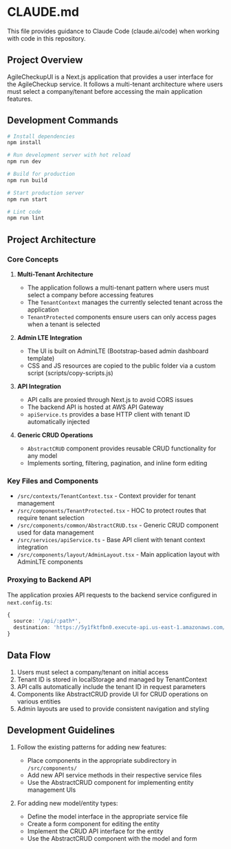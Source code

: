 # CLAUDE.md

This file provides guidance to Claude Code (claude.ai/code) when working with code in this repository.

## Project Overview

AgileCheckupUI is a Next.js application that provides a user interface for the AgileCheckup service. It follows a multi-tenant architecture where users must select a company/tenant before accessing the main application features.

## Development Commands

```bash
# Install dependencies
npm install

# Run development server with hot reload
npm run dev

# Build for production
npm run build

# Start production server
npm run start

# Lint code
npm run lint
```

## Project Architecture

### Core Concepts

1. **Multi-Tenant Architecture**
   - The application follows a multi-tenant pattern where users must select a company before accessing features
   - The `TenantContext` manages the currently selected tenant across the application
   - `TenantProtected` components ensure users can only access pages when a tenant is selected

2. **Admin LTE Integration**
   - The UI is built on AdminLTE (Bootstrap-based admin dashboard template)
   - CSS and JS resources are copied to the public folder via a custom script (scripts/copy-scripts.js)

3. **API Integration**
   - API calls are proxied through Next.js to avoid CORS issues
   - The backend API is hosted at AWS API Gateway
   - `apiService.ts` provides a base HTTP client with tenant ID automatically injected

4. **Generic CRUD Operations**
   - `AbstractCRUD` component provides reusable CRUD functionality for any model
   - Implements sorting, filtering, pagination, and inline form editing

### Key Files and Components

- `/src/contexts/TenantContext.tsx` - Context provider for tenant management
- `/src/components/TenantProtected.tsx` - HOC to protect routes that require tenant selection
- `/src/components/common/AbstractCRUD.tsx` - Generic CRUD component used for data management
- `/src/services/apiService.ts` - Base API client with tenant context integration
- `/src/components/layout/AdminLayout.tsx` - Main application layout with AdminLTE components

### Proxying to Backend API

The application proxies API requests to the backend service configured in `next.config.ts`:

```typescript
{
  source: '/api/:path*',
  destination: 'https://5y1fktfbn0.execute-api.us-east-1.amazonaws.com/dev/:path*',
}
```

## Data Flow

1. Users must select a company/tenant on initial access
2. Tenant ID is stored in localStorage and managed by TenantContext
3. API calls automatically include the tenant ID in request parameters
4. Components like AbstractCRUD provide UI for CRUD operations on various entities
5. Admin layouts are used to provide consistent navigation and styling

## Development Guidelines

1. Follow the existing patterns for adding new features:
   - Place components in the appropriate subdirectory in `/src/components/`
   - Add new API service methods in their respective service files
   - Use the AbstractCRUD component for implementing entity management UIs

2. For adding new model/entity types:
   - Define the model interface in the appropriate service file
   - Create a form component for editing the entity
   - Implement the CRUD API interface for the entity
   - Use the AbstractCRUD component with the model and form